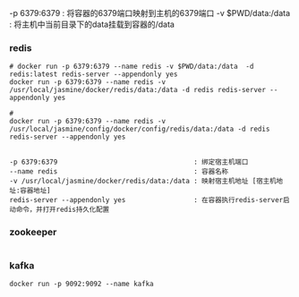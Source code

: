 -p 6379:6379       : 将容器的6379端口映射到主机的6379端口
-v $PWD/data:/data : 将主机中当前目录下的data挂载到容器的/data


### redis
```linux
# docker run -p 6379:6379 --name redis -v $PWD/data:/data  -d redis:latest redis-server --appendonly yes
docker run -p 6379:6379 --name redis -v /usr/local/jasmine/docker/redis/data:/data -d redis redis-server --appendonly yes

#
docker run -p 6379:6379 --name redis -v /usr/local/jasmine/config/docker/config/redis/data:/data -d redis redis-server --appendonly yes


-p 6379:6379                                  : 绑定宿主机端口
--name redis                                  : 容器名称
-v /usr/local/jasmine/docker/redis/data:/data : 映射宿主机地址 [宿主机地址:容器地址]
redis-server --appendonly yes                 : 在容器执行redis-server启动命令，并打开redis持久化配置
```


### zookeeper
```linux

```

### kafka
```linux
docker run -p 9092:9092 --name kafka 
```
